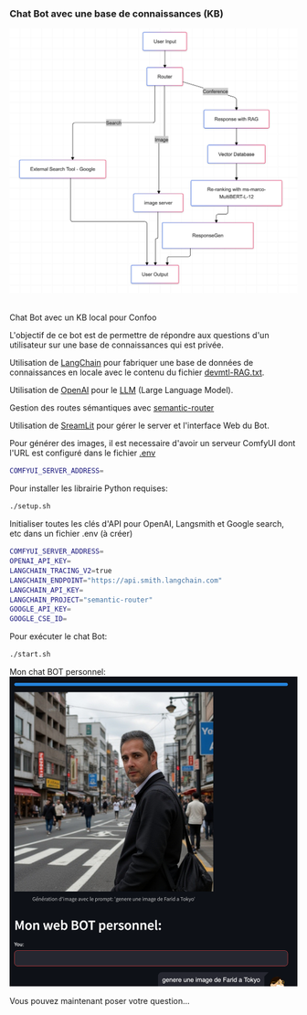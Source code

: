 ### Chat Bot avec une base de connaissances (KB)


![architecture-kb](images/archi.png)

<br>
Chat Bot avec un KB local pour Confoo

L'objectif de ce bot est de permettre de répondre aux questions d'un utilisateur sur une base de connaissances qui est privée.


Utilisation de [LangChain](https://langchain.readthedocs.io/en/latest/index.html) pour fabriquer une base de données de connaissances en locale avec le contenu du fichier [devmtl-RAG.txt](data/devmtl-RAG.txt).

Utilisation de [OpenAI](https://platform.openai.com/docs/introduction) pour le [LLM](https://www.mlq.ai/what-is-a-large-language-model-llm/) (Large Language Model).

Gestion des routes sémantiques avec [semantic-router](https://github.com/aurelio-labs/semantic-router)

Utilisation de [SreamLit](https://docs.streamlit.io/) pour gérer le server et l'interface Web du Bot.

Pour générer des images, il est necessaire d'avoir un serveur ComfyUI dont l'URL est configuré dans le fichier [.env](.env)
```sh
COMFYUI_SERVER_ADDRESS=
```


Pour installer les librairie Python requises:

```sh
./setup.sh
```

Initialiser toutes les clés d'API pour OpenAI, Langsmith et Google search, etc dans un fichier .env (à créer)
```sh
COMFYUI_SERVER_ADDRESS=
OPENAI_API_KEY=
LANGCHAIN_TRACING_V2=true
LANGCHAIN_ENDPOINT="https://api.smith.langchain.com"
LANGCHAIN_API_KEY=
LANGCHAIN_PROJECT="semantic-router"
GOOGLE_API_KEY=
GOOGLE_CSE_ID=
```

Pour exécuter le chat Bot:
```sh
./start.sh
```

Mon chat BOT personnel:
![bot-kb](images/bot-kb.png)

Vous pouvez maintenant poser votre question...
